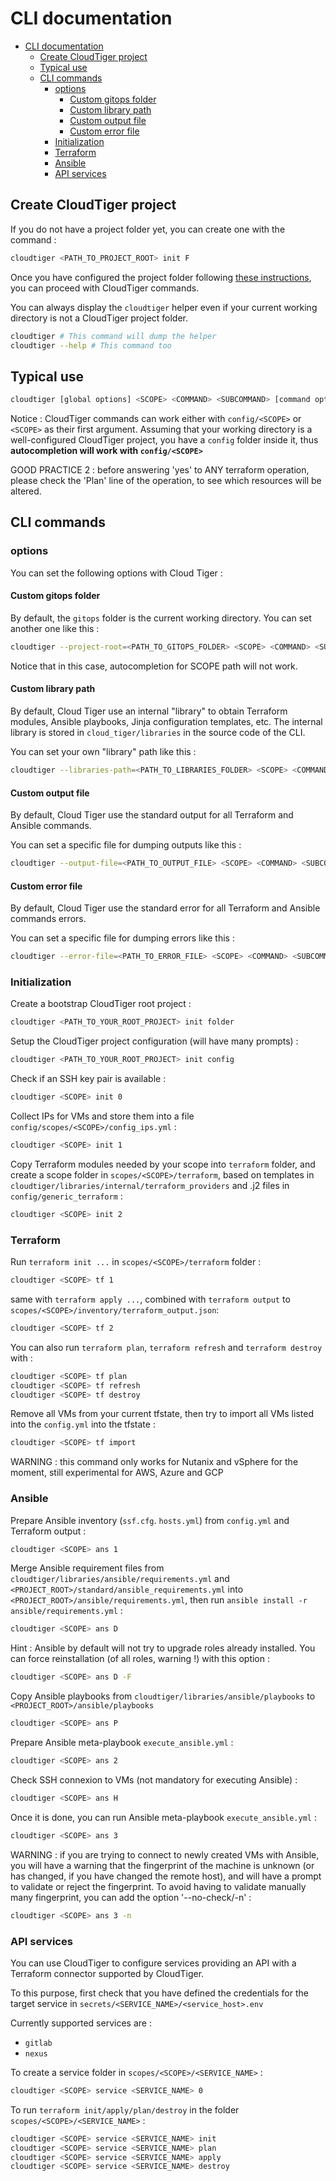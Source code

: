 # CLI documentation

- [CLI documentation](#cli-documentation)
	- [Create CloudTiger project](#create-cloudtiger-project)
	- [Typical use](#typical-use)
	- [CLI commands](#cli-commands)
		- [options](#options)
			- [Custom gitops folder](#custom-gitops-folder)
			- [Custom library path](#custom-library-path)
			- [Custom output file](#custom-output-file)
			- [Custom error file](#custom-error-file)
		- [Initialization](#initialization)
		- [Terraform](#terraform)
		- [Ansible](#ansible)
		- [API services](#api-services)

## Create CloudTiger project

If you do not have a project folder yet, you can create one with the command :

```bash
cloudtiger <PATH_TO_PROJECT_ROOT> init F
```

Once you have configured the project folder following [these instructions](project_configuration.md), you can proceed with CloudTiger commands.

You can always display the `cloudtiger` helper even if your current working directory is not a CloudTiger project folder.

```bash
cloudtiger # This command will dump the helper
cloudtiger --help # This command too
```

## Typical use

```bash
cloudtiger [global options] <SCOPE> <COMMAND> <SUBCOMMAND> [command options]
```

Notice : CloudTiger commands can work either with `config/<SCOPE>` or `<SCOPE>` as their first argument. Assuming that your working directory is a well-configured CloudTiger project, you have a `config` folder inside it, thus __autocompletion will work with `config/<SCOPE>`__

GOOD PRACTICE 2 : before answering 'yes' to ANY terraform operation, please check the 'Plan' line of the operation, to see which resources will be altered.

## CLI commands

### options

You can set the following options with Cloud Tiger :

#### Custom gitops folder

By default, the `gitops` folder is the current working directory. You can set another one like this :

```bash
cloudtiger --project-root=<PATH_TO_GITOPS_FOLDER> <SCOPE> <COMMAND> <SUBCOMMAND>
```

Notice that in this case, autocompletion for SCOPE path will not work.

#### Custom library path

By default, Cloud Tiger use an internal "library" to obtain Terraform modules, Ansible playbooks, Jinja configuration templates, etc. The internal library is stored in `cloud_tiger/libraries` in the source code of the CLI.

You can set your own "library" path like this :

```bash
cloudtiger --libraries-path=<PATH_TO_LIBRARIES_FOLDER> <SCOPE> <COMMAND> <SUBCOMMAND>
```

#### Custom output file

By default, Cloud Tiger use the standard output for all Terraform and Ansible commands.

You can set a specific file for dumping outputs like this :

```bash
cloudtiger --output-file=<PATH_TO_OUTPUT_FILE> <SCOPE> <COMMAND> <SUBCOMMAND>
```

#### Custom error file

By default, Cloud Tiger use the standard error for all Terraform and Ansible commands errors.

You can set a specific file for dumping errors like this :

```bash
cloudtiger --error-file=<PATH_TO_ERROR_FILE> <SCOPE> <COMMAND> <SUBCOMMAND>
```

### Initialization

Create a bootstrap CloudTiger root project :

```bash
cloudtiger <PATH_TO_YOUR_ROOT_PROJECT> init folder
```

Setup the CloudTiger project configuration (will have many prompts) :

```bash
cloudtiger <PATH_TO_YOUR_ROOT_PROJECT> init config
```

Check if an SSH key pair is available :

```bash
cloudtiger <SCOPE> init 0
```

Collect IPs for VMs and store them into a file `config/scopes/<SCOPE>/config_ips.yml` :

```bash
cloudtiger <SCOPE> init 1
```

Copy Terraform modules needed by your scope into `terraform` folder, and create a scope folder in `scopes/<SCOPE>/terraform`, based on templates in `cloudtiger/libraries/internal/terraform_providers` and .j2 files in `config/generic_terraform` :

```bash
cloudtiger <SCOPE> init 2
```

### Terraform

Run `terraform init ...` in `scopes/<SCOPE>/terraform` folder :

```bash
cloudtiger <SCOPE> tf 1
```

same with `terraform apply ...`, combined with `terraform output` to `scopes/<SCOPE>/inventory/terraform_output.json`:

```bash
cloudtiger <SCOPE> tf 2
```

You can also run `terraform plan`, `terraform refresh` and `terraform destroy` with :

```bash
cloudtiger <SCOPE> tf plan
cloudtiger <SCOPE> tf refresh
cloudtiger <SCOPE> tf destroy
```

Remove all VMs from your current tfstate, then try to import all VMs listed into the `config.yml` into the tfstate :

```bash
cloudtiger <SCOPE> tf import
```

WARNING : this command only works for Nutanix and vSphere for the moment, still experimental for AWS, Azure and GCP

### Ansible

Prepare Ansible inventory (`ssf.cfg`. `hosts.yml`) from `config.yml` and Terraform output :

```bash
cloudtiger <SCOPE> ans 1
```

Merge Ansible requirement files from `cloudtiger/libraries/ansible/requirements.yml` and `<PROJECT_ROOT>/standard/ansible_requirements.yml` into `<PROJECT_ROOT>/ansible/requirements.yml`, then run `ansible install -r ansible/requirements.yml` :

```bash
cloudtiger <SCOPE> ans D
```

Hint : Ansible by default will not try to upgrade roles already installed. You can force reinstallation (of all roles, warning !) with this option :

```bash
cloudtiger <SCOPE> ans D -F
```

Copy Ansible playbooks from `cloudtiger/libraries/ansible/playbooks` to `<PROJECT_ROOT>/ansible/playbooks`

```bash
cloudtiger <SCOPE> ans P
```

Prepare Ansible meta-playbook `execute_ansible.yml` :

```bash
cloudtiger <SCOPE> ans 2
```

Check SSH connexion to VMs (not mandatory for executing Ansible) :

```bash
cloudtiger <SCOPE> ans H
```

Once it is done, you can run Ansible meta-playbook `execute_ansible.yml` :

```bash
cloudtiger <SCOPE> ans 3
```

WARNING : if you are trying to connect to newly created VMs with Ansible, you will have a warning that the fingerprint of the machine is unknown (or has changed, if you have changed the remote host), and will have a prompt to validate or reject the fingerprint.
To avoid having to validate manually many fingerprint, you can add the option '--no-check/-n' :

```bash
cloudtiger <SCOPE> ans 3 -n
```

### API services

You can use CloudTiger to configure services providing an API with a Terraform connector supported by CloudTiger.

To this purpose, first check that you have defined the credentials for the target service in `secrets/<SERVICE_NAME>/<service_host>.env`

Currently supported services are :

- `gitlab`
- `nexus`

To create a service folder in `scopes/<SCOPE>/<SERVICE_NAME>` :

```bash
cloudtiger <SCOPE> service <SERVICE_NAME> 0
```

To run `terraform init/apply/plan/destroy` in the folder `scopes/<SCOPE>/<SERVICE_NAME>` :

```bash
cloudtiger <SCOPE> service <SERVICE_NAME> init
cloudtiger <SCOPE> service <SERVICE_NAME> plan
cloudtiger <SCOPE> service <SERVICE_NAME> apply
cloudtiger <SCOPE> service <SERVICE_NAME> destroy
```
